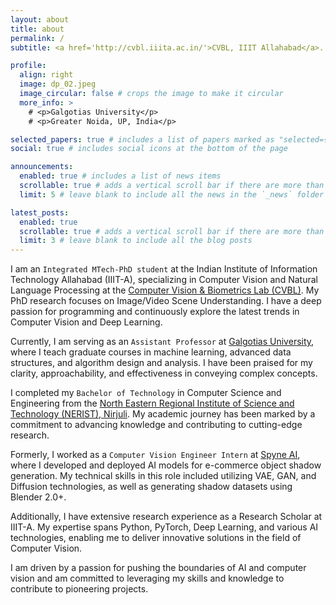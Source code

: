 ```yaml
---
layout: about
title: about
permalink: /
subtitle: <a href='http://cvbl.iiita.ac.in/'>CVBL, IIIT Allahabad</a>. Prayagraj, UP, India.

profile:
  align: right
  image: dp_02.jpeg
  image_circular: false # crops the image to make it circular
  more_info: >
    # <p>Galgotias University</p>
    # <p>Greater Noida, UP, India</p>

selected_papers: true # includes a list of papers marked as "selected={true}"
social: true # includes social icons at the bottom of the page

announcements:
  enabled: true # includes a list of news items
  scrollable: true # adds a vertical scroll bar if there are more than 3 news items
  limit: 5 # leave blank to include all the news in the `_news` folder

latest_posts:
  enabled: true
  scrollable: true # adds a vertical scroll bar if there are more than 3 new posts items
  limit: 3 # leave blank to include all the blog posts
---
```


I am an `Integrated MTech-PhD student` at the Indian Institute of Information Technology Allahabad (IIIT-A), specializing in Computer Vision and Natural Language Processing at the [Computer Vision & Biometrics Lab (CVBL)](https://cvbl.iiita.ac.in/). My PhD research focuses on Image/Video Scene Understanding. I have a deep passion for programming and continuously explore the latest trends in Computer Vision and Deep Learning.

Currently, I am serving as an `Assistant Professor` at [Galgotias University](https://www.galgotiasuniversity.edu.in/), where I teach graduate courses in machine learning, advanced data structures, and algorithm design and analysis. I have been praised for my clarity, approachability, and effectiveness in conveying complex concepts.

I completed my `Bachelor of Technology` in Computer Science and Engineering from the [North Eastern Regional Institute of Science and Technology (NERIST), Nirjuli](https://nerist.ac.in/). My academic journey has been marked by a commitment to advancing knowledge and contributing to cutting-edge research.

Formerly, I worked as a `Computer Vision Engineer Intern` at [Spyne AI](https://www.spyne.ai/), where I developed and deployed AI models for e-commerce object shadow generation. My technical skills in this role included utilizing VAE, GAN, and Diffusion technologies, as well as generating shadow datasets using Blender 2.0+.

Additionally, I have extensive research experience as a Research Scholar at IIIT-A. My expertise spans Python, PyTorch, Deep Learning, and various AI technologies, enabling me to deliver innovative solutions in the field of Computer Vision.

I am driven by a passion for pushing the boundaries of AI and computer vision and am committed to leveraging my skills and knowledge to contribute to pioneering projects.
